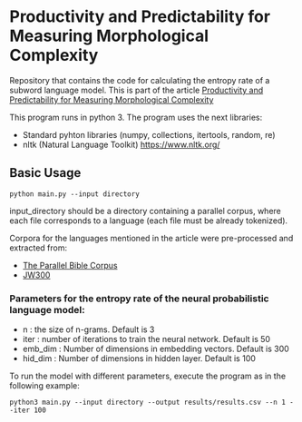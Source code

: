 # Productivity and Predictability for Measuring Morphological Complexity


Repository that contains the code for calculating the entropy rate of a subword language model. This is part of the article [Productivity and Predictability for Measuring Morphological Complexity](https://www.mdpi.com/1099-4300/22/1/48)

This program runs in python 3. The program uses the next libraries:

* Standard pyhton libraries (numpy, collections, itertools, random, re)
* nltk (Natural Language Toolkit) https://www.nltk.org/ 

## Basic Usage

``python main.py --input directory``

input_directory should be a directory containing a parallel corpus, where each file corresponds to a language (each file must be already tokenized). 

Corpora for the languages mentioned in the article were pre-processed and extracted from:
- [The Parallel Bible Corpus](http://www.christianbentz.de/MLC2019_data.html) 
- [JW300](http://opus.nlpl.eu/JW300.php)

### Parameters for the entropy rate of the neural probabilistic language model:
* n : the size of n-grams. Default is 3
* iter : number of iterations to train the neural network. Default is 50
* emb_dim : Number of dimensions in embedding vectors. Default is 300
* hid_dim : Number of dimensions in hidden layer. Default is 100

To run the model with different parameters, execute the program as in the following example:

``python3 main.py --input directory --output results/results.csv --n 1 --iter 100``



